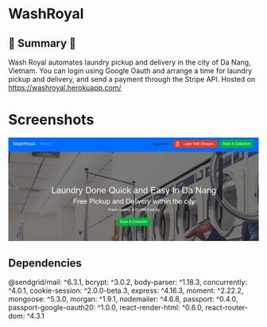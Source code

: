 # WashRoyal

## :round_pushpin: Summary :round_pushpin:

Wash Royal automates laundry pickup and delivery in the city of Da Nang, Vietnam. You can login using Google Oauth and arrange a time for laundry pickup and delivery, and send a payment through the Stripe API. Hosted on https://washroyal.herokuapp.com/

# Screenshots

![Main Page](/client/public/pictures/wash-royal.png?raw=true 'Landing Page')

## Dependencies

@sendgrid/mail: ^6.3.1,
bcrypt: ^3.0.2,
body-parser: ^1.18.3,
concurrently: ^4.0.1,
cookie-session: ^2.0.0-beta.3,
express: ^4.16.3,
moment: ^2.22.2,
mongoose: ^5.3.0,
morgan: ^1.9.1,
nodemailer: ^4.6.8,
passport: ^0.4.0,
passport-google-oauth20: ^1.0.0,
react-render-html: ^0.6.0,
react-router-dom: ^4.3.1
